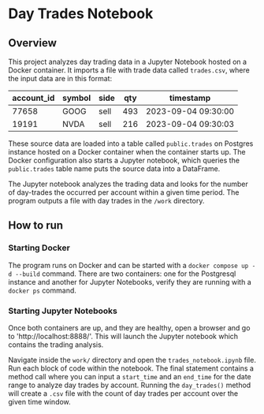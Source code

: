 # Day Trades Notebook

## Overview
This project analyzes day trading data in a Jupyter Notebook hosted on a Docker container. It imports a file with trade data called `trades.csv`, where the input data are in this format:

| account_id | symbol | side | qty | timestamp |
| ---- | ---- | ---- | ---- | ---- |
| 77658 | GOOG | sell | 493 | 2023-09-04 09:30:00 |
| 19191 | NVDA | sell | 216 | 2023-09-04 09:30:03 |

These source data are loaded into a table called `public.trades` on Postgres instance hosted on a Docker container when the container starts up. The Docker configuration also starts a Jupyter notebook, which queries the `public.trades` table name puts the source data into a DataFrame.

The Jupyter notebook analyzes the trading data and looks for the number of day-trades the occurred per account within a given time period. The program outputs a file with day trades in the `/work` directory.

## How to run
### Starting Docker
The program runs on Docker and can be started with a `docker compose up -d --build` command.
There are two containers: one for the Postgresql instance and another for Jupyter Notebooks, verify they are running with a `docker ps` command.

### Starting Jupyter Notebooks 
Once both containers are up, and they are healthy, open a browser and go to 'http://localhost:8888/'. This will launch the Jupyter notebook which contains the trading analysis. 

Navigate inside the `work/` directory and open the `trades_notebook.ipynb` file. Run each block of code within the notebook. The final statement contains a method call where you can input a `start_time` and an `end_time` for the date range to analyze day trades by account. Running the `day_trades()` method will create a `.csv` file with the count of day trades per account over the given time window. 